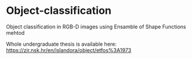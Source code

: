 # Object-classification
Object classification in RGB-D images using Ensamble of Shape Functions mehtod


Whole undergraduate thesis is available here: https://zir.nsk.hr/en/islandora/object/etfos%3A1973

